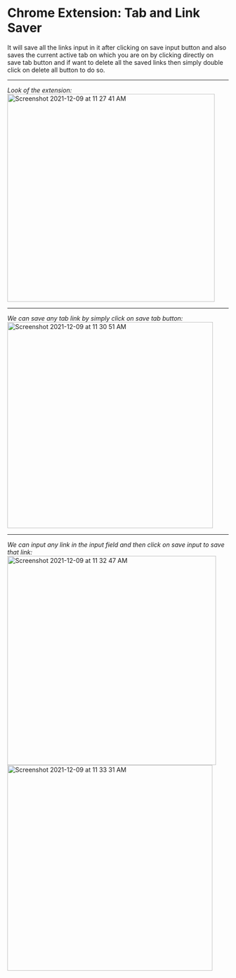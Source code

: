 # Chrome Extension: Tab and Link Saver
It will save all the links input in it after clicking on save input button and also saves the current active tab on which you are on by clicking directly on save tab button and if want to delete all the saved links then simply double click on delete all button to do so.

---
_Look of the extension:_
<img width="472" alt="Screenshot 2021-12-09 at 11 27 41 AM" src="https://user-images.githubusercontent.com/71596140/145342483-b9a1fa97-5dbd-420b-acb4-981125ae1f14.png">

---

_We can save any tab link by simply click on save tab button:_
<img width="468" alt="Screenshot 2021-12-09 at 11 30 51 AM" src="https://user-images.githubusercontent.com/71596140/145342807-f73ad20e-e3ab-4fda-b4d7-7d68eb0a8822.png">

---

_We can input any link in the input field and then click on save input to save that link:_
<img width="475" alt="Screenshot 2021-12-09 at 11 32 47 AM" src="https://user-images.githubusercontent.com/71596140/145342976-c02fb12b-e996-4d5b-a820-cf9dcbd7d3c0.png">
<img width="467" alt="Screenshot 2021-12-09 at 11 33 31 AM" src="https://user-images.githubusercontent.com/71596140/145343027-9fda3b1e-bb3f-4f55-bd49-45d1605a0ec2.png">
